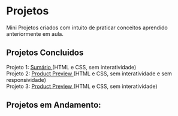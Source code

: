 # Projetos
Mini Projetos criados com intuito de praticar conceitos aprendido anteriormente em aula.

## Projetos Concluidos
Projeto 1: <a href="https://7felipeleite.github.io/mini-projetos/summary/"> Sumário </a> (HTML e CSS, sem interatividade) <br>
Projeto 2: <a href="https://7felipeleite.github.io/mini-projetos/product-preview/"> Product Preview </a> (HTML e CSS, sem interatividade e sem responsividade) <br>
Projeto 3: <a href="https://7felipeleite.github.io/mini-projetos/qr-code/"> Product Preview </a> (HTML e CSS, sem interatividade)

## Projetos em Andamento: 


